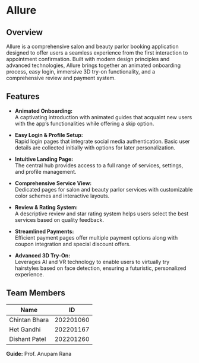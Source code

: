 
# Allure

## Overview

Allure is a comprehensive salon and beauty parlor booking application designed to offer users a seamless experience from the first interaction to appointment confirmation. Built with modern design principles and advanced technologies, Allure brings together an animated onboarding process, easy login, immersive 3D try-on functionality, and a comprehensive review and payment system.

## Features

- **Animated Onboarding:**  
  A captivating introduction with animated guides that acquaint new users with the app’s functionalities while offering a skip option.
  
- **Easy Login & Profile Setup:**  
  Rapid login pages that integrate social media authentication. Basic user details are collected initially with options for later personalization.
  
- **Intuitive Landing Page:**  
  The central hub provides access to a full range of services, settings, and profile management.
  
- **Comprehensive Service View:**  
  Dedicated pages for salon and beauty parlor services with customizable color schemes and interactive layouts.
  
- **Review & Rating System:**  
  A descriptive review and star rating system helps users select the best services based on quality feedback.
  
- **Streamlined Payments:**  
  Efficient payment pages offer multiple payment options along with coupon integration and special discount offers.
  
- **Advanced 3D Try-On:**  
  Leverages AI and VR technology to enable users to virtually try hairstyles based on face detection, ensuring a futuristic, personalized experience.

## Team Members

| Name            | ID         |
|-----------------|------------|
| Chintan Bhara   | 202201060  |
| Het Gandhi      | 202201167  |
| Dishant Patel   | 202201260  |

**Guide:** Prof. Anupam Rana
